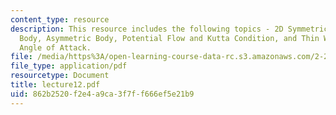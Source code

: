 ```yaml
---
content_type: resource
description: This resource includes the following topics - 2D Symmetric Streamlined
  Body, Asymmetric Body, Potential Flow and Kutta Condition, and Thin Wing, Small
  Angle of Attack.
file: /media/https%3A/open-learning-course-data-rc.s3.amazonaws.com/2-20-marine-hydrodynamics-13-021-spring-2005/862b2520f2e4a9ca3f7ff666ef5e21b9_lecture12.pdf
file_type: application/pdf
resourcetype: Document
title: lecture12.pdf
uid: 862b2520-f2e4-a9ca-3f7f-f666ef5e21b9
---
```

